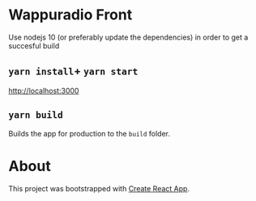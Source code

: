 # Wappuradio Front

Use nodejs 10 (or preferably update the dependencies) in order to get a succesful build

## `yarn install`+ `yarn start`
[http://localhost:3000](http://localhost:3000)

## `yarn build`
Builds the app for production to the `build` folder.

# About
This project was bootstrapped with [Create React App](https://github.com/facebook/create-react-app).
